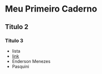 # Meu Primeiro Caderno

## Titulo 2

### Titulo 3

- lista
- [link](https://google.com.br)
- Enderson Menezes
- Pasquini
